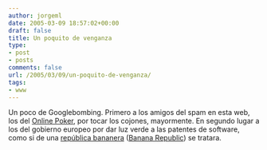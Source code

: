 ```yaml
---
author: jorgeml
date: 2005-03-09 18:57:02+00:00
draft: false
title: Un poquito de venganza
type: 
- post
- posts
comments: false
url: /2005/03/09/un-poquito-de-venganza/
tags:
- www
---
```


Un poco de Googlebombing. Primero a los amigos del spam en esta web, los del [Online Poker](http://en.wikipedia.org/wiki/Online_poker), por tocar los cojones, mayormente. En segundo lugar a los del gobierno europeo por dar luz verde a las patentes de software, como si de una [república bananera](http://ue.eu.int) ([Banana Republic](http://ue.eu.int)) se tratara.
